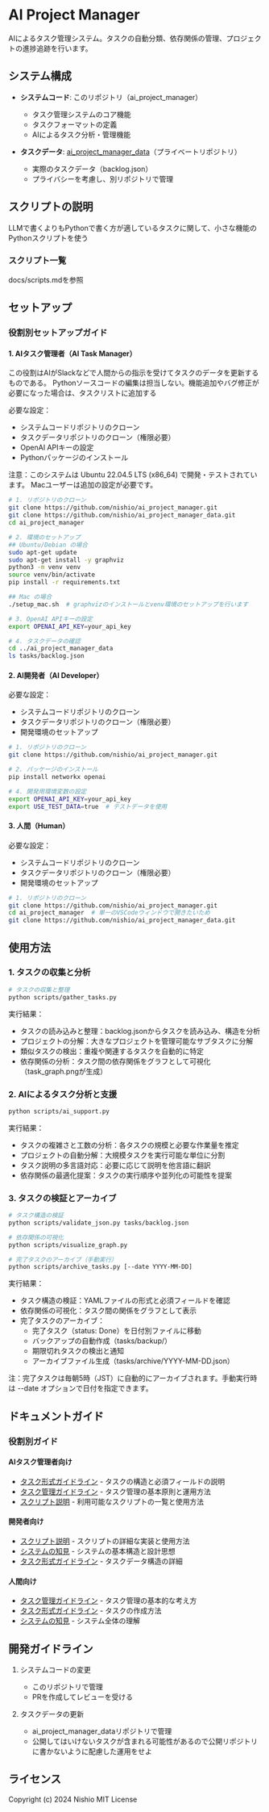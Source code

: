 # AI Project Manager

AIによるタスク管理システム。タスクの自動分類、依存関係の管理、プロジェクトの進捗追跡を行います。

## システム構成

- **システムコード**: このリポジトリ（ai_project_manager）
  - タスク管理システムのコア機能
  - タスクフォーマットの定義
  - AIによるタスク分析・管理機能

- **タスクデータ**: [ai_project_manager_data](https://github.com/nishio/ai_project_manager_data)（プライベートリポジトリ）
  - 実際のタスクデータ（backlog.json）
  - プライバシーを考慮し、別リポジトリで管理

## スクリプトの説明

LLMで書くよりもPythonで書く方が適しているタスクに関して、小さな機能のPythonスクリプトを使う

### スクリプト一覧
docs/scripts.mdを参照

## セットアップ

### 役割別セットアップガイド

#### 1. AIタスク管理者（AI Task Manager）

この役割はAIがSlackなどで人間からの指示を受けてタスクのデータを更新するものである。
Pythonソースコードの編集は担当しない。機能追加やバグ修正が必要になった場合は、タスクリストに追加する

必要な設定：
- システムコードリポジトリのクローン
- タスクデータリポジトリのクローン（権限必要）
- OpenAI APIキーの設定
- Pythonパッケージのインストール

注意：このシステムは Ubuntu 22.04.5 LTS (x86_64) で開発・テストされています。
Macユーザーは追加の設定が必要です。

```bash
# 1. リポジトリのクローン
git clone https://github.com/nishio/ai_project_manager.git
git clone https://github.com/nishio/ai_project_manager_data.git
cd ai_project_manager

# 2. 環境のセットアップ
## Ubuntu/Debian の場合
sudo apt-get update
sudo apt-get install -y graphviz
python3 -m venv venv
source venv/bin/activate
pip install -r requirements.txt

## Mac の場合
./setup_mac.sh  # graphvizのインストールとvenv環境のセットアップを行います

# 3. OpenAI APIキーの設定
export OPENAI_API_KEY=your_api_key

# 4. タスクデータの確認
cd ../ai_project_manager_data
ls tasks/backlog.json
```

#### 2. AI開発者（AI Developer）
必要な設定：
- システムコードリポジトリのクローン
- タスクデータリポジトリのクローン（権限必要）
- 開発環境のセットアップ

```bash
# 1. リポジトリのクローン
git clone https://github.com/nishio/ai_project_manager.git

# 2. パッケージのインストール
pip install networkx openai

# 4. 開発用環境変数の設定
export OPENAI_API_KEY=your_api_key
export USE_TEST_DATA=true  # テストデータを使用
```

#### 3. 人間（Human）
必要な設定：
- システムコードリポジトリのクローン
- タスクデータリポジトリのクローン（権限必要）
- 開発環境のセットアップ

```bash
# 1. リポジトリのクローン
git clone https://github.com/nishio/ai_project_manager.git
cd ai_project_manager  # 単一のVSCodeウィンドウで開きたいため
git clone https://github.com/nishio/ai_project_manager_data.git
```

## 使用方法

### 1. タスクの収集と分析
```bash
# タスクの収集と整理
python scripts/gather_tasks.py
```
実行結果：
- タスクの読み込みと整理：backlog.jsonからタスクを読み込み、構造を分析
- プロジェクトの分解：大きなプロジェクトを管理可能なサブタスクに分解
- 類似タスクの検出：重複や関連するタスクを自動的に特定
- 依存関係の分析：タスク間の依存関係をグラフとして可視化（task_graph.pngが生成）

### 2. AIによるタスク分析と支援
```bash
python scripts/ai_support.py
```
実行結果：
- タスクの複雑さと工数の分析：各タスクの規模と必要な作業量を推定
- プロジェクトの自動分解：大規模タスクを実行可能な単位に分割
- タスク説明の多言語対応：必要に応じて説明を他言語に翻訳
- 依存関係の最適化提案：タスクの実行順序や並列化の可能性を提案

### 3. タスクの検証とアーカイブ
```bash
# タスク構造の検証
python scripts/validate_json.py tasks/backlog.json

# 依存関係の可視化
python scripts/visualize_graph.py

# 完了タスクのアーカイブ（手動実行）
python scripts/archive_tasks.py [--date YYYY-MM-DD]
```
実行結果：
- タスク構造の検証：YAMLファイルの形式と必須フィールドを確認
- 依存関係の可視化：タスク間の関係をグラフとして表示
- 完了タスクのアーカイブ：
  - 完了タスク（status: Done）を日付別ファイルに移動
  - バックアップの自動作成（tasks/backup/）
  - 期限切れタスクの検出と通知
  - アーカイブファイル生成（tasks/archive/YYYY-MM-DD.json）

注：完了タスクは毎朝5時（JST）に自動的にアーカイブされます。手動実行時は --date オプションで日付を指定できます。

## ドキュメントガイド

### 役割別ガイド

#### AIタスク管理者向け
- [タスク形式ガイドライン](docs/task_format.md) - タスクの構造と必須フィールドの説明
- [タスク管理ガイドライン](docs/task_management.md) - タスク管理の基本原則と運用方法
- [スクリプト説明](docs/scripts.md) - 利用可能なスクリプトの一覧と使用方法

#### 開発者向け
- [スクリプト説明](docs/scripts.md) - スクリプトの詳細な実装と使用方法
- [システムの知見](docs/knowledge_base.md) - システムの基本構造と設計思想
- [タスク形式ガイドライン](docs/task_format.md) - タスクデータ構造の詳細

#### 人間向け
- [タスク管理ガイドライン](docs/task_management.md) - タスク管理の基本的な考え方
- [タスク形式ガイドライン](docs/task_format.md) - タスクの作成方法
- [システムの知見](docs/knowledge_base.md) - システム全体の理解

## 開発ガイドライン

1. システムコードの変更
   - このリポジトリで管理
   - PRを作成してレビューを受ける

2. タスクデータの更新
   - ai_project_manager_dataリポジトリで管理
   - 公開してはいけないタスクが含まれる可能性があるので公開リポジトリに書かないように配慮した運用をせよ

## ライセンス

Copyright (c) 2024 Nishio
MIT License
